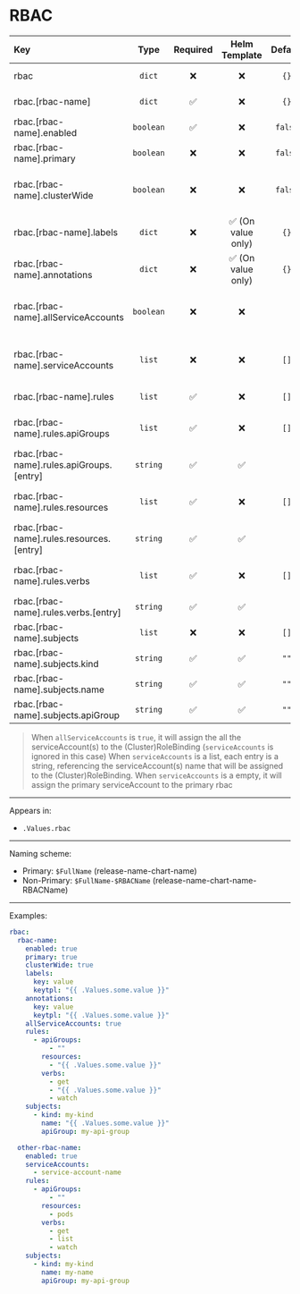 # RBAC

| Key                                      |   Type    | Required |   Helm Template    | Default | Description                                                               |
| :--------------------------------------- | :-------: | :------: | :----------------: | :-----: | :------------------------------------------------------------------------ |
| rbac                                     |  `dict`   |    ❌    |         ❌         |  `{}`   | Define the rbac as dicts                                                  |
| rbac.[rbac-name]                         |  `dict`   |    ✅    |         ❌         |  `{}`   | Holds rbac definition                                                     |
| rbac.[rbac-name].enabled                 | `boolean` |    ✅    |         ❌         | `false` | Enables or Disables the rbac                                              |
| rbac.[rbac-name].primary                 | `boolean` |    ❌    |         ❌         | `false` | Sets the rbac as primary                                                  |
| rbac.[rbac-name].clusterWide             | `boolean` |    ❌    |         ❌         | `false` | Sets the rbac as cluster wide (ClusterRole, ClusterRoleBinding)           |
| rbac.[rbac-name].labels                  |  `dict`   |    ❌    | ✅ (On value only) |  `{}`   | Additional labels for rbac                                                |
| rbac.[rbac-name].annotations             |  `dict`   |    ❌    | ✅ (On value only) |  `{}`   | Additional annotations for rbac                                           |
| rbac.[rbac-name].allServiceAccounts      | `boolean` |    ❌    |         ❌         |         | Whether to assign all service accounts or not to the (Cluster)RoleBinding |
| rbac.[rbac-name].serviceAccounts         |  `list`   |    ❌    |         ❌         |  `[]`   | Define the service account(s) to assign the (Cluster)RoleBinding          |
| rbac.[rbac-name].rules                   |  `list`   |    ✅    |         ❌         |  `[]`   | Define the `rules` for the (Cluster)Role                                  |
| rbac.[rbac-name].rules.apiGroups         |  `list`   |    ✅    |         ❌         |  `[]`   | Define the `apiGroups` list for the `rules` for the (Cluster)Role         |
| rbac.[rbac-name].rules.apiGroups.[entry] | `string`  |    ✅    |         ✅         |         | Entry of the `apiGroups`                                                  |
| rbac.[rbac-name].rules.resources         |  `list`   |    ✅    |         ❌         |  `[]`   | Define the `resources` list for the `rules` for the (Cluster)Role         |
| rbac.[rbac-name].rules.resources.[entry] | `string`  |    ✅    |         ✅         |         | Entry of the `resources`                                                  |
| rbac.[rbac-name].rules.verbs             |  `list`   |    ✅    |         ❌         |  `[]`   | Define the `verbs` list for the `rules` for the (Cluster)Role             |
| rbac.[rbac-name].rules.verbs.[entry]     | `string`  |    ✅    |         ✅         |         | Entry of the `verbs`                                                      |
| rbac.[rbac-name].subjects                |  `list`   |    ❌    |         ❌         |  `[]`   | Define `subjects` for (Cluster)RoleBinding                                |
| rbac.[rbac-name].subjects.kind           | `string`  |    ✅    |         ✅         |  `""`   | Define the `kind` of `subjects` entry                                     |
| rbac.[rbac-name].subjects.name           | `string`  |    ✅    |         ✅         |  `""`   | Define the `name` of `subjects` entry                                     |
| rbac.[rbac-name].subjects.apiGroup       | `string`  |    ✅    |         ✅         |  `""`   | Define the `apiGroup` of `subjects` entry                                 |

> When `allServiceAccounts` is `true`, it will assign the all the serviceAccount(s) to the (Cluster)RoleBinding (`serviceAccounts` is ignored in this case)
> When `serviceAccounts` is a list, each entry is a string, referencing the serviceAccount(s) name that will be assigned to the (Cluster)RoleBinding.
> When `serviceAccounts` is a empty, it will assign the primary serviceAccount to the primary rbac

---

Appears in:

- `.Values.rbac`

---

Naming scheme:

- Primary: `$FullName` (release-name-chart-name)
- Non-Primary: `$FullName-$RBACName` (release-name-chart-name-RBACName)

---

Examples:

```yaml
rbac:
  rbac-name:
    enabled: true
    primary: true
    clusterWide: true
    labels:
      key: value
      keytpl: "{{ .Values.some.value }}"
    annotations:
      key: value
      keytpl: "{{ .Values.some.value }}"
    allServiceAccounts: true
    rules:
      - apiGroups:
          - ""
        resources:
          - "{{ .Values.some.value }}"
        verbs:
          - get
          - "{{ .Values.some.value }}"
          - watch
    subjects:
      - kind: my-kind
        name: "{{ .Values.some.value }}"
        apiGroup: my-api-group

  other-rbac-name:
    enabled: true
    serviceAccounts:
      - service-account-name
    rules:
      - apiGroups:
          - ""
        resources:
          - pods
        verbs:
          - get
          - list
          - watch
    subjects:
      - kind: my-kind
        name: my-name
        apiGroup: my-api-group
```
